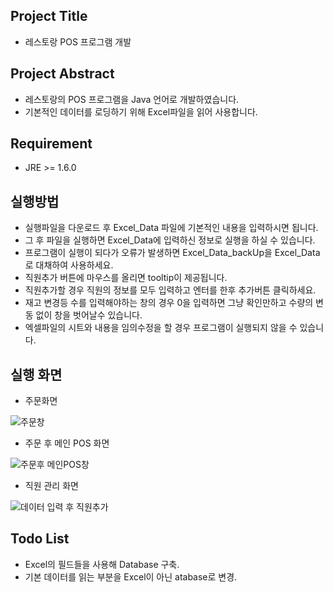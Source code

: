 ## Project Title
- 레스토랑 POS 프로그램 개발

## Project Abstract
- 레스토랑의 POS 프로그램을 Java 언어로 개발하였습니다.
- 기본적인 데이터를 로딩하기 위해 Excel파일을 읽어 사용합니다.

## Requirement
- JRE >= 1.6.0

## 실행방법
- 실행파일을 다운로드 후 Excel_Data 파일에 기본적인 내용을 입력하시면 됩니다.
- 그 후 파일을 실행하면 Excel_Data에 입력하신 정보로 실행을 하실 수 있습니다.
- 프로그램이 실행이 되다가 오류가 발생하면 Excel_Data_backUp을 Excel_Data로 대채하여 사용하세요.
- 직원추가 버튼에 마우스를 올리면 tooltip이 제공됩니다.
- 직원추가할 경우 직원의 정보를 모두 입력하고 엔터를 한후 추가버튼 클릭하세요.
- 재고 변경등 수를 입력해야하는 창의 경우 0을 입력하면 그냥 확인만하고 수량의 변동 없이 창을 벗어날수 있습니다.
- 엑셀파일의 시트와 내용을 임의수정을 할 경우 프로그램이 실행되지 않을 수 있습니다.

## 실행 화면

- 주문화면

![주문창](https://user-images.githubusercontent.com/55055903/197138328-1b14666c-d450-49e9-85e9-b353771c1128.PNG)

- 주문 후 메인 POS 화면

![주문후 메인POS창](https://user-images.githubusercontent.com/55055903/197138380-bcb56e38-4167-46e5-bcce-8bda88b1159d.PNG)

- 직원 관리 화면

![데이터 입력 후 직원추가](https://user-images.githubusercontent.com/55055903/197138760-5a736de7-2206-4c2f-a987-c909b9fa0a56.PNG)


## Todo List
- Excel의 필드들을 사용해 Database 구축.
- 기본 데이터를 읽는 부분을 Excel이 아닌 atabase로 변경.

